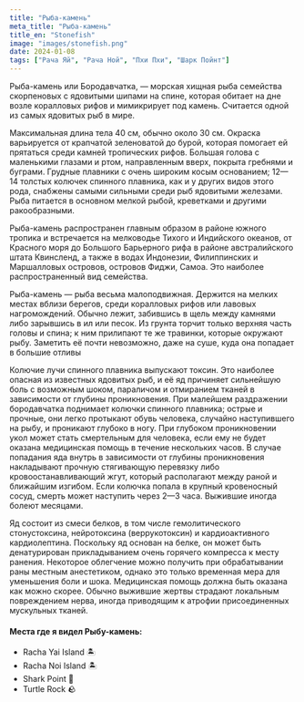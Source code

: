 ```yaml
---
title: "Рыба-камень"
meta_title: "Рыба-камень"
title_en: "Stonefish"
image: "images/stonefish.png"
date: 2024-01-08
tags: ["Рача Яй", "Рача Ной", "Пхи Пхи", "Шарк Пойнт"]
---
```


Рыба-камень или Бородавчатка, — морская хищная рыба семейства скорпеновых с ядовитыми шипами на спине, которая обитает на дне возле коралловых рифов и мимикрирует под камень. Считается одной из самых ядовитых рыб в мире.

Максимальная длина тела 40 см, обычно около 30 см. Окраска варьируется от крапчатой зеленоватой до бурой, которая помогает ей прятаться среди камней тропических рифов. Большая голова с маленькими глазами и ртом, направленным вверх, покрыта гребнями и буграми. Грудные плавники с очень широким косым основанием; 12—14 толстых колючек спинного плавника, как и у других видов этого рода, снабжены самыми сильными среди рыб ядовитыми железами. Рыба питается в основном мелкой рыбой, креветками и другими ракообразными.

Рыба-камень распространен главным образом в районе южного тропика и встречается на мелководье Тихого и Индийского океанов, от Красного моря до Большого Барьерного рифа в районе австралийского штата Квинсленд, а также в водах Индонезии, Филиппинских и Маршалловых островов, островов Фиджи, Самоа. Это наиболее распространенный вид семейства.

Рыба-камень — рыба весьма малоподвижная. Держится на мелких местах вблизи берегов, среди коралловых рифов или лавовых нагромождений. Обычно лежит, забившись в щель между камнями либо зарывшись в ил или песок. Из грунта торчит только верхняя часть головы и спина; к ним прилипают те же травинки, которые окружают рыбу. Заметить её почти невозможно, даже на суше, куда она попадает в большие отливы

Колючие лучи спинного плавника выпускают токсин. Это наиболее опасная из известных ядовитых рыб, и её яд причиняет сильнейшую боль с возможным шоком, параличом и отмиранием тканей в зависимости от глубины проникновения. При малейшем раздражении бородавчатка поднимает колючки спинного плавника; острые и прочные, они легко протыкают обувь человека, случайно наступившего на рыбу, и проникают глубоко в ногу. При глубоком проникновении укол может стать смертельным для человека, если ему не будет оказана медицинская помощь в течение нескольких часов. В случае попадания яда внутрь в зависимости от глубины проникновения накладывают прочную стягивающую перевязку либо кровоостанавливающий жгут, который располагают между раной и ближайшим изгибом. Если колючка попала в крупный кровеносный сосуд, смерть может наступить через 2—3 часа. Выжившие иногда болеют месяцами.

Яд состоит из смеси белков, в том числе гемолитического стонустоксина, нейротоксина (веррукотоксин) и кардиоактивного кардиолептина. Поскольку яд основан на белке, он может быть денатурирован прикладыванием очень горячего компресса к месту ранения. Некоторое облегчение можно получить при обрабатывании раны местным анестетиком, однако это только временная мера для уменьшения боли и шока. Медицинская помощь должна быть оказана как можно скорее. Обычно выжившие жертвы страдают локальным повреждением нерва, иногда приводящим к атрофии присоединенных мускульных тканей.

#### Места где я видел Рыбу-камень:
- Racha Yai Island 🏝️
- Racha Noi Island 🏝️
- Shark Point 🦈
- Turtle Rock 🪨

